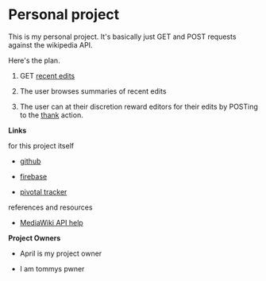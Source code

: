 # Personal project

This is my personal project. It's basically just GET and POST requests against the wikipedia API.

Here's the plan.

1. GET [recent edits](https://en.wikipedia.org/w/api.php?action=help&modules=feedrecentchanges)

2. The user browses summaries of recent edits

3. The user can at their discretion reward editors for their edits by POSTing to the [thank](https://en.wikipedia.org/w/api.php?action=help&modules=thank) action.

__Links__

for this project itself

* [github](https://github.com/chrisman/g18-chrisbrown-project1)

* [firebase](https://g18-chrisbrown.firebaseapp.com)

* [pivotal tracker](https://www.pivotaltracker.com/projects/1498456)

references and resources

* [MediaWiki API help](https://en.wikipedia.org/w/api.php)

__Project Owners__

* April is my project owner

* I am tommys pwner

